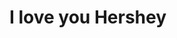 <!DOCTYPE html>
<html lang="en" dir="ltr">
  <head>
 
  </head>
  <body>
 <div>
      <h1 >I love you Hershey</h1>
        </div>
    </body>
</html>
